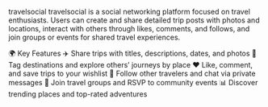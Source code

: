 travelsocial
travelsocial is a social networking platform focused on travel enthusiasts. Users can create and share detailed trip posts with photos and locations, interact with others through likes, comments, and follows, and join groups or events for shared travel experiences.

🌍 Key Features
✈️ Share trips with titles, descriptions, dates, and photos
📍 Tag destinations and explore others’ journeys by place
❤️ Like, comment, and save trips to your wishlist
🤝 Follow other travelers and chat via private messages
👥 Join travel groups and RSVP to community events
📊 Discover trending places and top-rated adventures
